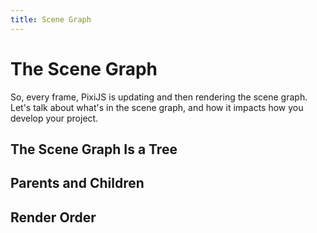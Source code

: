 ```yaml
---
title: Scene Graph
---
```

# The Scene Graph

So, every frame, PixiJS is updating and then rendering the scene graph.  Let's talk about what's in the scene graph, and how it impacts how you develop your project.

## The Scene Graph Is a Tree

## Parents and Children

## Render Order
